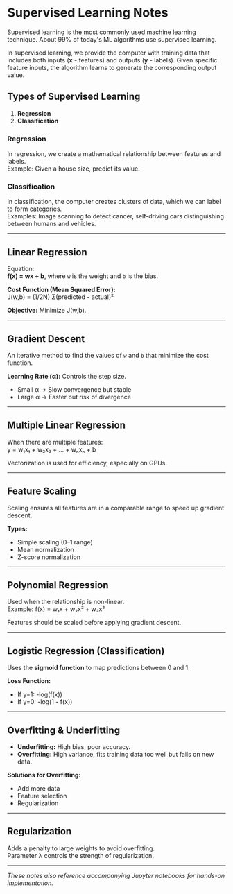 
# Supervised Learning Notes

Supervised learning is the most commonly used machine learning technique. About 99% of today's ML algorithms use supervised learning.

In supervised learning, we provide the computer with training data that includes both inputs (**x** - features) and outputs (**y** - labels). Given specific feature inputs, the algorithm learns to generate the corresponding output value.

## Types of Supervised Learning
1. **Regression**
2. **Classification**

### Regression
In regression, we create a mathematical relationship between features and labels.  
Example: Given a house size, predict its value.

### Classification
In classification, the computer creates clusters of data, which we can label to form categories.  
Examples: Image scanning to detect cancer, self-driving cars distinguishing between humans and vehicles.

---

## Linear Regression
Equation:  
**f(x) = wx + b**, where `w` is the weight and `b` is the bias.

**Cost Function (Mean Squared Error):**  
J(w,b) = (1/2N) Σ(predicted - actual)²

**Objective:** Minimize J(w,b).

---

## Gradient Descent
An iterative method to find the values of `w` and `b` that minimize the cost function.

**Learning Rate (α):** Controls the step size.  
- Small α → Slow convergence but stable  
- Large α → Faster but risk of divergence

---

## Multiple Linear Regression
When there are multiple features:  
y = w₁x₁ + w₂x₂ + ... + wₙxₙ + b

Vectorization is used for efficiency, especially on GPUs.

---

## Feature Scaling
Scaling ensures all features are in a comparable range to speed up gradient descent.

**Types:**
- Simple scaling (0–1 range)
- Mean normalization
- Z-score normalization

---

## Polynomial Regression
Used when the relationship is non-linear.  
Example: f(x) = w₁x + w₂x² + w₃x³

Features should be scaled before applying gradient descent.

---

## Logistic Regression (Classification)
Uses the **sigmoid function** to map predictions between 0 and 1.

**Loss Function:**
- If y=1: -log(f(x))
- If y=0: -log(1 - f(x))

---

## Overfitting & Underfitting
- **Underfitting:** High bias, poor accuracy.
- **Overfitting:** High variance, fits training data too well but fails on new data.

**Solutions for Overfitting:**
- Add more data
- Feature selection
- Regularization

---

## Regularization
Adds a penalty to large weights to avoid overfitting.  
Parameter λ controls the strength of regularization.

---

*These notes also reference accompanying Jupyter notebooks for hands-on implementation.*
